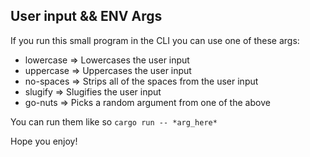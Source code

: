 ## User input && ENV Args

If you run this small program in the CLI you can use one of these args:

- lowercase => Lowercases the user input
- uppercase => Uppercases the user input
- no-spaces => Strips all of the spaces from the user input
- slugify => Slugifies the user input
- go-nuts => Picks a random argument from one of the above

You can run them like so ```cargo run -- *arg_here*```

Hope you enjoy!
